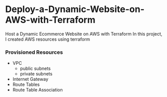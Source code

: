 # Deploy-a-Dynamic-Website-on-AWS-with-Terraform

Host a Dynamic Ecommerce Website on AWS with Terraform
In this project, I created AWS resources using terraform

### Provisioned Resources

- VPC
  - public subnets
  - private subnets
- Internet Gateway
- Route Tables
- Route Table Association
